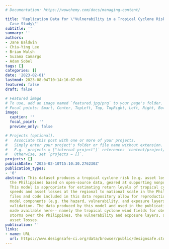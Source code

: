 ```yaml
---
# Documentation: https://wowchemy.com/docs/managing-content/

title: 'Replication Data for \"Vulnerability in a Tropical Cyclone Risk Model: Philippines
  Case Study\"'
subtitle: ''
summary: ''
authors:
- Jane Baldwin
- Chia-Ying Lee
- Brian Walsh
- Suzana Camargo
- Adam Sobel
tags: []
categories: []
date: '2023-02-01'
lastmod: 2023-08-04T10:14:16-07:00
featured: false
draft: false

# Featured image
# To use, add an image named `featured.jpg/png` to your page's folder.
# Focal points: Smart, Center, TopLeft, Top, TopRight, Left, Right, BottomLeft, Bottom, BottomRight.
image:
  caption: ''
  focal_point: ''
  preview_only: false

# Projects (optional).
#   Associate this post with one or more of your projects.
#   Simply enter your project's folder or file name without extension.
#   E.g. `projects = ["internal-project"]` references `content/project/deep-learning/index.md`.
#   Otherwise, set `projects = []`.
projects: []
publishDate: '2025-02-10T15:10:30.276230Z'
publication_types:
- '0'
abstract: This dataset produces a tropical cyclone risk (e.g. asset loss) model for
  the Philippines based on open-source data, geared at supporting nonprofit applications.
  This model is appropriate for estimating return levels of tropical cyclone wind
  speeds and asset losses at the regional to national scale in the Philippines. The
  files and code included in this data repository allow for reproduction of the different
  model components (e.g. the hazard, vulnerability, and exposure layers) and the model
  validation. The data produced by this model and used in the publication are also
  made available here-- namely the tropical cyclone wind fields for observed and synthetic
  storms over the Philippines, the vulnerability and exposure layers, and the resultant
  asset losses.
publication: ''
links:
- name: URL
  url: https://www.designsafe-ci.org/data/browser/public/designsafe.storage.published//PRJ-3803
---
```

